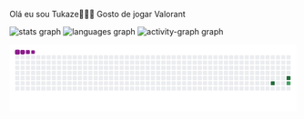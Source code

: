 Olá eu sou Tukaze🤯🤯🤯
Gosto de jogar Valorant

<div align="left">
  <img src="https://github-readme-stats.vercel.app/api?username=tukazeznt&hide_title=false&hide_rank=false&show_icons=true&include_all_commits=true&count_private=true&disable_animations=false&theme=dark_light&locale=en&hide_border=false&order=1" height="150" alt="stats graph"  />
  <img src="https://github-readme-stats.vercel.app/api/top-langs?username=brunograna&locale=en&hide_title=false&layout=compact&card_width=320&langs_count=5&theme=gruvbox_light&hide_border=true&order=2" height="150" alt="languages graph"  />
  <img src="https://github-readme-activity-graph.vercel.app/graph?username=Tukazeznt&radius=16&theme=gruvbox&area=true&order=5&hide_title=false&hide_border=true" height="300" alt="activity-graph graph"  />
</div>

![snake gif](https://github.com/tukazeznt/tukazeznt/blob/output/github-contribution-grid-snake.gif)
